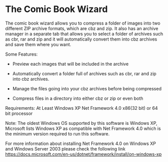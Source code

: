 The Comic Book Wizard
=====================
The comic book wizard allows you to compress a folder of images into two different ZIP archive formats, which are cbz and zip. It also has an archive manager in a separate tab that allows you to select a folder of archives such as cbr, rar and zip and it will automatically convert them into cbz archives and save them where you want. 

Some Features:
- Preview each images that will be included in the archive

- Automatically convert a folder full of archives such as cbr, rar and zip into cbz archives.

- Manage the files going into your cbz archives before being compressed

- Compress files in a directory into either cbz or zip or even both


Requirements:
At Least Windows XP
Net Framework 4.0
x86(32 bit) or 64 bit processor

Note: The oldest Windows OS supported by this software is Windows XP, Microsoft lists Windows XP as compatible with Net Framework 4.0 which is the minimum version required to run this software.

For more information about installing Net Framework 4.0 on Windows XP and Windows Server 2003 please check the following link https://docs.microsoft.com/en-us/dotnet/framework/install/on-windows-xp
